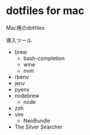 dotfiles for mac
====
Mac用のdotfiles

導入ツール
- brew
  - bash-completion
  - wine
  - nvm
- rbenv
- jenv
- pyenv
- nodebrew
  - node
- zsh
- vim
  - NeoBundle
- The Silver Searcher
